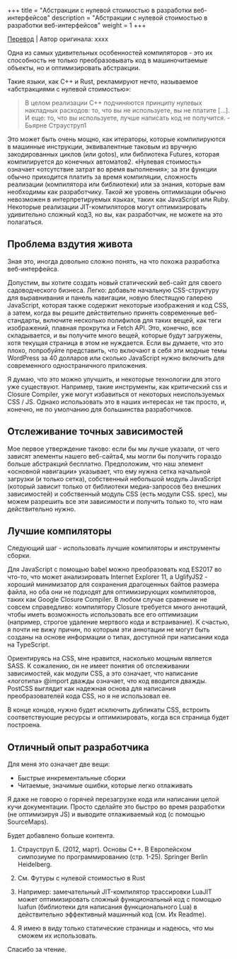 +++
title = "Абстракции с нулевой стоимостью в разработки веб-интерфейсов"
description = "Абстракции с нулевой стоимостью в разработки веб-интерфейсов"
weight = 1
+++

[Перевод](https://deterministic.space/zero-cost-abstractions-in-web-fontend-dev.html) | Автор оригинала: xxxx

Одна из самых удивительных особенностей компиляторов - это их способность не только преобразовывать код в машиночитаемые объекты, но и оптимизировать абстракции.

Такие языки, как C++ и Rust, рекламируют нечто, называемое «абстракциями с нулевой стоимостью»:

> В целом реализации C++ подчиняются принципу нулевых накладных расходов: то, что вы не используете, вы не платите […]. И еще: то, что вы используете, лучше написать код не получится. - Бьярне Страуструп1

Это может быть очень мощно, как итераторы, которые компилируются в машинные инструкции, эквивалентные таковым из вручную закодированных циклов (или gotos), или библиотека Futures, которая компилируется до конечных автоматов2. «Нулевая стоимость» означает «отсутствие затрат во время выполнения»; за эти функции обычно приходится платить за время компиляции, сложность реализации (компилятора или библиотеки) или за знания, которые вам необходимы как разработчику. Такой же уровень оптимизации обычно невозможен в интерпретируемых языках, таких как JavaScript или Ruby. Некоторые реализации JIT-компиляторов могут оптимизировать удивительно сложный код3, но вы, как разработчик, не можете на это полагаться.

## Проблема вздутия живота

Зная это, иногда довольно сложно понять, на что похожа разработка веб-интерфейса.

Допустим, вы хотите создать новый статический веб-сайт для своего садоводческого бизнеса. Легко: добавьте начальную CSS-структуру для выравнивания и панель навигации, новую блестящую галерею JavaScript, которая также содержит некоторые изображения и код CSS, а затем, когда вы решите действительно принять современные веб-стандарты, включите несколько полифилов для таких вещей, как теги изображений, плавная прокрутка и Fetch API. Это, конечно, все складывается, и вы получите много вещей, которые будут загружены, хотя текущая страница в этом не нуждается. Если вы думаете, что это плохо, попробуйте представить, что включают в себя эти модные темы WordPress за 40 долларов или сколько JavaScript нужно включить для современного одностраничного приложения.

Я думаю, что это можно улучшить, и некоторые технологии для этого уже существуют. Например, такие инструменты, как критический css и Closure Compiler, уже могут избавиться от некоторых неиспользуемых CSS / JS. Однако использовать это в наших интересах не так просто, и, конечно, не по умолчанию для большинства разработчиков.

## Отслеживание точных зависимостей

Мое первое утверждение таково: если бы мы лучше указали, от чего зависят элементы нашего веб-сайта4, мы могли бы получить гораздо больше абстракций бесплатно. Предположим, что наш элемент «основной навигации» указывает, что ему нужна сетка начальной загрузки (и только сетка), собственный небольшой модуль JavaScript (который зависит только от библиотеки медиа-запросов без внешних зависимостей) и собственный модуль CSS (есть модули CSS. spec), мы можем разрешить все эти зависимости и получить только то, что нам действительно нужно.

## Лучшие компиляторы

Следующий шаг - использовать лучшие компиляторы и инструменты сборки.

Для JavaScript с помощью babel можно преобразовать код ES2017 во что-то, что может анализировать Internet Explorer 11, а UglifyJS2 - хороший минимизатор для сохранения драгоценных байтов размера файла, но оба они не подходят для оптимизирующих компиляторов, таких как Google Closure Compiler. В любом случае сравнение не совсем справедливо: компилятору Closure требуется много аннотаций, чтобы иметь возможность использовать все его оптимизации (например, строгое удаление мертвого кода и встраивание). К счастью, я почти не вижу причин, по которым эти аннотации не могут быть созданы на основе информации о типах, доступной при написании кода на TypeScript.

Ориентируясь на CSS, мне нравится, насколько мощным является SASS. К сожалению, он не имеет понятия об отслеживании зависимостей, как модули CSS, а это означает, что написание «логотипа» @import дважды означает, что код вводится дважды. PostCSS выглядит как надежная основа для написания преобразователей кода CSS, но я не использовал ее.

В конце концов, нужно будет исключить дубликаты CSS, встроить соответствующие ресурсы и оптимизировать, когда вся страница будет построена.

## Отличный опыт разработчика

Для меня это означает две вещи:

- Быстрые инкрементальные сборки
- Читаемые, значимые ошибки, которые легко отлаживать

Я даже не говорю о горячей перезагрузке кода или написании целой кучи документации. Просто сделайте это быстро во время разработки (не оптимизируя JS) и выводите отлаживаемый код (с помощью SourceMaps).

Будет добавлено больше контента.

1. Страуструп Б. (2012, март). Основы C++. В Европейском симпозиуме по программированию (стр. 1-25). Springer Berlin Heidelberg.

2. См. Футуры с нулевой стоимостью в Rust

3. Например: замечательный JIT-компилятор трассировки LuaJIT может оптимизировать сложный функциональный код с помощью luafun (библиотеки для написания функционального Lua) в действительно эффективный машинный код (см. Их Readme).

4. Я имею в виду только статические страницы и надеюсь, что мы сможем их использовать.

Спасибо за чтение.